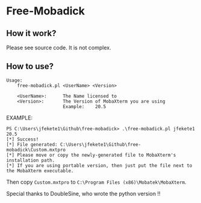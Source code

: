 # Free-Mobadick

## How it work?

Please see source code. It is not complex.

## How to use?

```
Usage:
    free-mobadick.pl <UserName> <Version>

    <UserName>:      The Name licensed to
    <Version>:       The Version of MobaXterm you are using
                     Example:    20.5
```

EXAMPLE:

```
PS C:\Users\jfekete1\Github\free-mobadick> .\free-mobadick.pl jfekete1 20.5
[*] Success!
[*] File generated: C:\Users\jfekete1\Github\free-mobadick\Custom.mxtpro
[*] Please move or copy the newly-generated file to MobaXterm's installation path.
[*] If you are using portable version, then just put the file next to the MobaXterm executable.
```

Then copy `Custom.mxtpro` to `C:\Program Files (x86)\Mobatek\MobaXterm`.

Special thanks to DoubleSine, who wrote the python version !!
